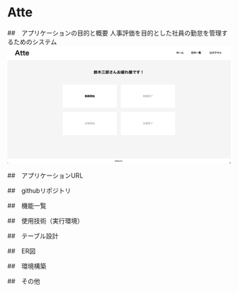 # Atte

##　アプリケーションの目的と概要
人事評価を目的とした社員の勤怠を管理するためのシステム
![ホーム画面](ホーム画面.png)


##　アプリケーションURL


##　githubリポジトリ


##　機能一覧


##　使用技術（実行環境）


##　テーブル設計


##　ER図


##　環境構築


##　その他
